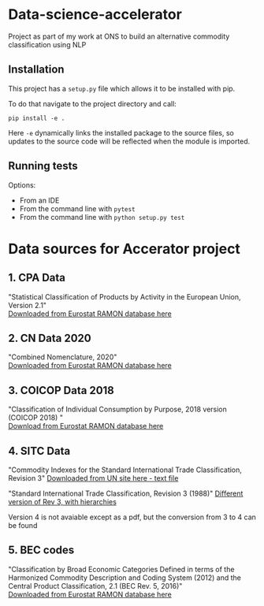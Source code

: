 # Data-science-accelerator
Project as part of my work at ONS to build an alternative commodity classification using NLP

## Installation

This project has a `setup.py` file which allows it to be installed with pip.

To do that navigate to the project directory and call:

```
pip install -e .
```

Here `-e` dynamically links the installed package to the source files,
so updates to the source code will be reflected when the module is imported.

## Running tests

Options:

* From an IDE
* From the command line with `pytest`
* From the command line with `python setup.py test`

# Data sources for Accerator project

## 1. CPA Data

"Statistical Classification of Products by Activity in the European Union, Version 2.1"  
[Downloaded from Eurostat RAMON database here](https://ec.europa.eu/eurostat/ramon/nomenclatures/index.cfm?TargetUrl=LST_CLS_DLD&StrNom=CPA_2_1&StrLanguageCode=EN&StrLayoutCode=HIERARCHIC)


## 2. CN Data 2020
"Combined Nomenclature, 2020"  
[Downloaded from Eurostat RAMON database here](https://ec.europa.eu/eurostat/ramon/nomenclatures/index.cfm?TargetUrl=LST_CLS_DLD&StrNom=CN_2020&StrLanguageCode=EN&StrLayoutCode=HIERARCHIC) 

## 3. COICOP Data 2018
"Classification of Individual Consumption by Purpose, 2018 version (COICOP 2018) "  
[Download from Eurostat RAMON database here](https://ec.europa.eu/eurostat/ramon/nomenclatures/index.cfm?TargetUrl=LST_CLS_DLD&StrNom=COICOP_2018&StrLanguageCode=EN&StrLayoutCode=HIERARCHIC)

## 4. SITC Data
"Commodity Indexes for the Standard International Trade Classification, Revision 3"
[Downloaded from UN site here - text file](https://unstats.un.org/unsd/tradekb/Knowledgebase/50096/Commodity-Indexes-for-the-Standard-International-Trade-Classification-Revision-3)

"Standard International Trade Classification, Revision 3 (1988)"
[Different version of Rev 3, with hierarchies](https://ec.europa.eu/eurostat/ramon/nomenclatures/index.cfm?TargetUrl=LST_CLS_DLD&StrNom=SITC_REV3&StrLanguageCode=EN&StrLayoutCode=HIERARCHIC)

Version 4 is not avaiable except as a pdf, but the conversion from 3 to 4 can be found

## 5. BEC codes
"Classification by Broad Economic Categories Defined in terms of the Harmonized Commodity Description and Coding System (2012) and the Central Product Classification, 2.1 (BEC Rev. 5, 2016)"  
[Downloaded from Eurostat RAMON database here](https://ec.europa.eu/eurostat/ramon/nomenclatures/index.cfm?TargetUrl=LST_NOM&StrLanguageCode=EN&IntFamilyCode=)
